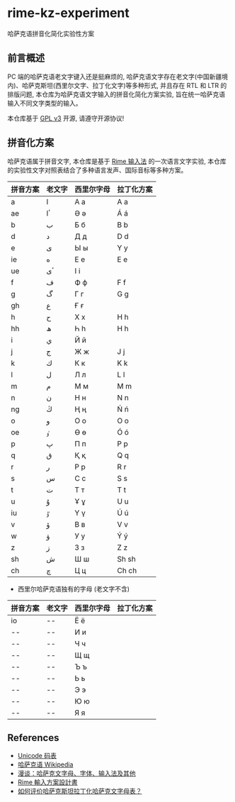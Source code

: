 # rime-kz-experiment

哈萨克语拼音化简化实验性方案

## 前言概述

PC 端的哈萨克语老文字键入还是挺麻烦的, 哈萨克语文字存在老文字(中国新疆境内)、哈萨克斯坦(西里尔文字、拉丁化文字)等多种形式, 并且存在 RTL 和 LTR 的排版问题, 本仓库为哈萨克语文字输入的拼音化简化方案实验, 旨在统一哈萨克语输入不同文字类型的输入。

本仓库基于 [GPL v3](./LICENSE) 开源, 请遵守开源协议!

## 拼音化方案

哈萨克语属于拼音文字, 本仓库是基于 [Rime 输入法](https://github.com/rime) 的一次语言文字实验, 本仓库的实验性文字对照表结合了多种语言发声、国际音标等多种方案。

| 拼音方案 | 老文字 | 西里尔字母 | 拉丁化方案 |
| -------- | ------ | ---------- | ---------- |
| a        | ا      | А а        | A a        |
| ae       | ٴا     | Ә ә        | Á á        |
| b        | ب      | Б б        | B b        |
| d        | د      | Д д        | D d        |
| e        | ى      | Ы ы        | Y y        |
| ie       | ە      | Е е        | E e        |
| ue       | ٴى     | І і        |            |
| f        | ف      | Ф ф        | F f        |
| g        | گ      | Г г        | G g        |
| gh       | ع      | Ғ ғ        |            |
| h        | ح      | Х х        | H h        |
| hh       | ھ      | Һ һ        | H h        |
| i        | ي      | Й й        |            |
| j        | ج      | Ж ж        | J j        |
| k        | ك      | К к        | K k        |
| l        | ل      | Л л        | L l        |
| m        | م      | М м        | M m        |
| n        | ن      | Н н        | N n        |
| ng       | ڭ      | Ң ң        | Ń ń        |
| o        | و      | О о        | O o        |
| oe       | ٶ      | Ө ө        | Ó ó        |
| p        | پ      | П п        | P p        |
| q        | ق      | Қ қ        | Q q        |
| r        | ر      | Р р        | R r        |
| s        | س      | С с        | S s        |
| t        | ت      | Т т        | T t        |
| u        | ۇ      | Ұ ұ        | U u        |
| iu       | ٷ      | Ү ү        | Ú ú        |
| v        | ۆ      | В в        | V v        |
| w        | ۋ      | У у        | Ý ý        |
| z        | ز      | З з        | Z z        |
| sh       | ش      | Ш ш        | Sh sh      |
| ch       | چ      | Ц ц        | Ch ch      |

- 西里尔哈萨克语独有的字母 (老文字不含)

| 拼音方案 | 老文字 | 西里尔字母 | 拉丁化方案 |
| -------- | ------ | ---------- | ---------- |
| io       | --     | Ё ё        |            |
| --       | --     | И и        |            |
| --       | --     | Ч ч        |            |
| --       | --     | Щ щ        |            |
| --       | --     | Ъ ъ        |            |
| --       | --     | Ь ь        |            |
| --       | --     | Э э        |            |
| --       | --     | Ю ю        |            |
| --       | --     | Я я        |            |

## References

- [Unicode 码表](https://blog.csdn.net/hherima/article/details/9045765)
- [哈萨克语 Wikipedia](https://zh.wikipedia.org/wiki/%E5%93%88%E8%96%A9%E5%85%8B%E8%AA%9E)
- [漫谈：哈萨克文字母、字体、输入法及其他](https://zhuanlan.zhihu.com/p/98359081)
- [Rime 輸入方案設計書](https://github.com/rime/home/wiki/RimeWithSchemata)
- [如何评价哈萨克斯坦拉丁化哈萨克文字母表？](https://www.zhihu.com/question/65270788)
